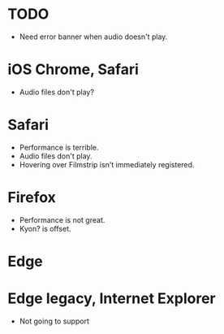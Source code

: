 # TODO
* Need error banner when audio doesn't play.

# iOS Chrome, Safari
* Audio files don't play?

# Safari
* Performance is terrible.
* Audio files don't play.
* Hovering over Filmstrip isn't immediately registered.

# Firefox
* Performance is not great.
* Kyon? is offset.

# Edge

# Edge legacy, Internet Explorer
* Not going to support